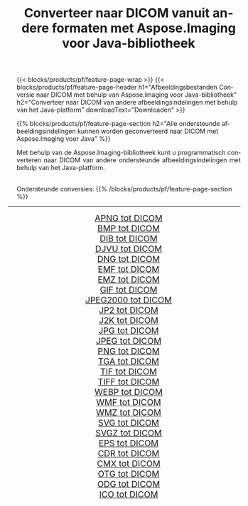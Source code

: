 ﻿---
title: Converteer naar DICOM vanuit andere formaten met Aspose.Imaging voor Java-bibliotheek 
weight: 3920
url: /nl/java/conversion/to/dicom 
lang: nl
langdirlevel: 2
locales: zh-hans,ja,it,ru,de,es,fr,nl,id,lt,pl,pt,vi,tr,ko,zh-hant,ar,hi,th,sv,cs,uk,he
description: Met Aspose.Imaging kunt u met Java converteren naar DICOM vanuit andere formaten
---

{{< blocks/products/pf/feature-page-wrap >}}
{{< blocks/products/pf/feature-page-header h1="Afbeeldingsbestanden Conversie naar DICOM met behulp van Aspose.Imaging voor Java-bibliotheek" h2="Converteer naar DICOM van andere afbeeldingsindelingen met behulp van het Java-platform" downloadText="Downloaden" >}}


{{% blocks/products/pf/feature-page-section  h2="Alle ondersteunde afbeeldingsindelingen kunnen worden geconverteerd naar DICOM met Aspose.Imaging voor Java" %}}
<p align=justify>Met behulp van de Aspose.Imaging-bibliotheek kunt u programmatisch converteren naar DICOM van andere ondersteunde afbeeldingsindelingen met behulp van het Java-platform.</p>
<br/>
Ondersteunde conversies:
{{% /blocks/products/pf/feature-page-section %}}
<div class="container-fluid productfamilypage bg-gray">
    <div class="convertypes bg-gray agp-content section">
        <div class="container">
		<hr style="margin-left:-20px;"/>
		<div class="row other-converters" style="gap: 10px;font-size: 19px;text-align:center;">
		    <div class='col-md-2 other-converter remove-lp remove-rp'><a href="/imaging/nl/java/conversion/apng-to-dicom" style="padding:15px;">APNG tot DICOM</a></div>
<div class='col-md-2 other-converter remove-lp remove-rp'><a href="/imaging/nl/java/conversion/bmp-to-dicom" style="padding:15px;">BMP tot DICOM</a></div>
<div class='col-md-2 other-converter remove-lp remove-rp'><a href="/imaging/nl/java/conversion/dib-to-dicom" style="padding:15px;">DIB tot DICOM</a></div>
<div class='col-md-2 other-converter remove-lp remove-rp'><a href="/imaging/nl/java/conversion/djvu-to-dicom" style="padding:15px;">DJVU tot DICOM</a></div>
<div class='col-md-2 other-converter remove-lp remove-rp'><a href="/imaging/nl/java/conversion/dng-to-dicom" style="padding:15px;">DNG tot DICOM</a></div>
<div class='col-md-2 other-converter remove-lp remove-rp'><a href="/imaging/nl/java/conversion/emf-to-dicom" style="padding:15px;">EMF tot DICOM</a></div>
<div class='col-md-2 other-converter remove-lp remove-rp'><a href="/imaging/nl/java/conversion/emz-to-dicom" style="padding:15px;">EMZ tot DICOM</a></div>
<div class='col-md-2 other-converter remove-lp remove-rp'><a href="/imaging/nl/java/conversion/gif-to-dicom" style="padding:15px;">GIF tot DICOM</a></div>
<div class='col-md-2 other-converter remove-lp remove-rp'><a href="/imaging/nl/java/conversion/jpeg2000-to-dicom" style="padding:15px;">JPEG2000 tot DICOM</a></div>
<div class='col-md-2 other-converter remove-lp remove-rp'><a href="/imaging/nl/java/conversion/jp2-to-dicom" style="padding:15px;">JP2 tot DICOM</a></div>
<div class='col-md-2 other-converter remove-lp remove-rp'><a href="/imaging/nl/java/conversion/j2k-to-dicom" style="padding:15px;">J2K tot DICOM</a></div>
<div class='col-md-2 other-converter remove-lp remove-rp'><a href="/imaging/nl/java/conversion/jpg-to-dicom" style="padding:15px;">JPG tot DICOM</a></div>
<div class='col-md-2 other-converter remove-lp remove-rp'><a href="/imaging/nl/java/conversion/jpeg-to-dicom" style="padding:15px;">JPEG tot DICOM</a></div>
<div class='col-md-2 other-converter remove-lp remove-rp'><a href="/imaging/nl/java/conversion/png-to-dicom" style="padding:15px;">PNG tot DICOM</a></div>
<div class='col-md-2 other-converter remove-lp remove-rp'><a href="/imaging/nl/java/conversion/tga-to-dicom" style="padding:15px;">TGA tot DICOM</a></div>
<div class='col-md-2 other-converter remove-lp remove-rp'><a href="/imaging/nl/java/conversion/tif-to-dicom" style="padding:15px;">TIF tot DICOM</a></div>
<div class='col-md-2 other-converter remove-lp remove-rp'><a href="/imaging/nl/java/conversion/tiff-to-dicom" style="padding:15px;">TIFF tot DICOM</a></div>
<div class='col-md-2 other-converter remove-lp remove-rp'><a href="/imaging/nl/java/conversion/webp-to-dicom" style="padding:15px;">WEBP tot DICOM</a></div>
<div class='col-md-2 other-converter remove-lp remove-rp'><a href="/imaging/nl/java/conversion/wmf-to-dicom" style="padding:15px;">WMF tot DICOM</a></div>
<div class='col-md-2 other-converter remove-lp remove-rp'><a href="/imaging/nl/java/conversion/wmz-to-dicom" style="padding:15px;">WMZ tot DICOM</a></div>
<div class='col-md-2 other-converter remove-lp remove-rp'><a href="/imaging/nl/java/conversion/svg-to-dicom" style="padding:15px;">SVG tot DICOM</a></div>
<div class='col-md-2 other-converter remove-lp remove-rp'><a href="/imaging/nl/java/conversion/svgz-to-dicom" style="padding:15px;">SVGZ tot DICOM</a></div>
<div class='col-md-2 other-converter remove-lp remove-rp'><a href="/imaging/nl/java/conversion/eps-to-dicom" style="padding:15px;">EPS tot DICOM</a></div>
<div class='col-md-2 other-converter remove-lp remove-rp'><a href="/imaging/nl/java/conversion/cdr-to-dicom" style="padding:15px;">CDR tot DICOM</a></div>
<div class='col-md-2 other-converter remove-lp remove-rp'><a href="/imaging/nl/java/conversion/cmx-to-dicom" style="padding:15px;">CMX tot DICOM</a></div>
<div class='col-md-2 other-converter remove-lp remove-rp'><a href="/imaging/nl/java/conversion/otg-to-dicom" style="padding:15px;">OTG tot DICOM</a></div>
<div class='col-md-2 other-converter remove-lp remove-rp'><a href="/imaging/nl/java/conversion/odg-to-dicom" style="padding:15px;">ODG tot DICOM</a></div>
<div class='col-md-2 other-converter remove-lp remove-rp'><a href="/imaging/nl/java/conversion/ico-to-dicom" style="padding:15px;">ICO tot DICOM</a></div>
                </div>
        </div>
    </div>
</div>
<br/>

